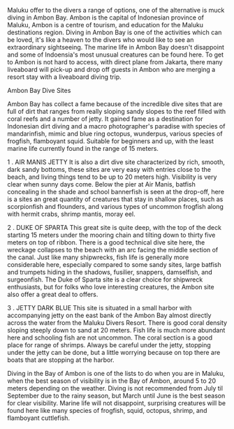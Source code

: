 Maluku offer to the divers a range of options, one of the alternative is muck diving in Ambon Bay. Ambon is the capital of Indonesian province of Maluku, Ambon is a centre of tourism, and education for the Maluku destinations region. Diving in Ambon Bay is one of the activities which can be loved, it's like a heaven to the divers who would like to see an extraordinary sightseeing. The marine life in Ambon Bay doesn't disappoint and some of Indoensia's most unusual creatures can be found here. To get to Ambon is not hard to access, with direct plane from Jakarta, there many liveaboard will pick-up and drop off guests in Ambon who are merging a resort stay with a liveaboard diving trip.

Ambon Bay Dive Sites

Ambon Bay has collect a fame because of the incredible dive sites that are full of dirt that ranges from really sloping sandy slopes to the reef filled with coral reefs and a number of jetty. It gained fame as a destination for Indonesian dirt diving and a macro photographer's paradise with species of mandarinfish, mimic and blue ring octopus, wunderpus, various species of frogfish, flamboyant squid. Suitable for beginners and up, with the least marine life currently found in the range of 15 meters.

1 . AIR MANIS JETTY
It is also a dirt dive site characterized by rich, smooth, dark sandy bottoms, these sites are very easy with entries close to the beach, and living things tend to be up to 20 meters high. Visibility is very clear when sunny days come. Below the pier at Air Manis, batfish concealing in the shade and school bannerfish is seen at the drop-off, here is a sites an great quantity of creatures that stay in shallow places, such as scorpionfish and flounders, and various types of uncommon frogfish along with hermit crabs, shrimp mantis, moray eel.

2 . DUKE OF SPARTA
This great site is quite deep, with the top of the deck starting 15 meters under the mooring chain and tilting down to thirty five meters on top of ribbon. There is a good technical dive site here, the wreckage collapses to the beach with an arc facing the middle section of the canal. Just like many shipwrecks, fish life is generally more considerable here, especially compared to some sandy sites, large batfish and trumpets hiding in the shadows, fusilier, snappers, damselfish, and surgeonfish. The Duke of Sparta site is a clear choice for shipwreck enthusiasts, but for folks who love interesting creatures, the Ambon site also offer a great deal to offers.

3 . JETTY DARK BLUE
This site is situated in a small harbor with accompanying jetty on the east bank of the Ambon Bay almost directly across the water from the Maluku Divers Resort. There is good coral density sloping steeply down to sand at 20 meters. Fish life is much more abundant here and schooling fish are not uncommon. The coral section is a good place for range of shrimps. Always be careful under the jetty, stopping under the jetty can be done, but a little worrying because on top there are boats that are stopping at the harbor.

Diving in the Bay of Ambon is one of the lists to do when you are in Maluku, when the best season of visibility is in the Bay of Ambon, around 5 to 20 meters depending on the weather. Diving is not recommended from July til September due to the rainy season, but March until June is the best season for clear visibility. Marine life will not disappoint, surprising creatures will be found here like many species of frogfish, squid, octopus, shrimp, and flamboyant cuttlefish.
